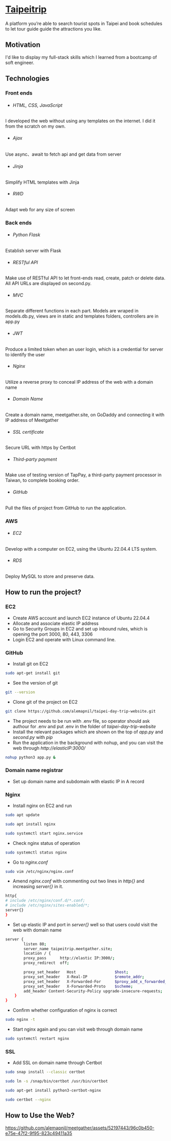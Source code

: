 # [Taipeitrip](https://taipeitrip.meetgather.site/)
A platform you’re able to search tourist spots in Taipei and book schedules to let tour guide guide the attractions you like.
## Motivation
I'd like to display my full-stack skills which I learned from a bootcamp of soft engineer. 
## Technologies 
### Front ends
* ###### HTML, CSS, JavaScript  
I developed the web without using any templates on the internet. I did it from the scratch on my own.
* ###### Ajax  
Use async、await to fetch api and get data from server
* ###### Jinja  
Simplify HTML templates with Jinja
* ###### RWD  
Adapt web for any size of screen
### Back ends
* ###### Python Flask
Establish server with Flask
* ###### RESTful API
Make use of RESTful API to let front-ends read, create, patch or delete data. All API URLs are displayed on second.py. 
* ###### MVC
Separate different functions in each part. Models are wraped in models.db.py, views are in static and templates folders, controllers are in app.py
* ###### JWT
Produce a limited token when an user login, which is a credential for server to identify the user 
* ###### Nginx
Utilize a reverse proxy to conceal IP address of the web with a domain name
* ###### Domain Name
Create a domain name, meetgather.site, on GoDaddy and connecting it with IP address of Meetgather
* ###### SSL certificate
Secure URL with https by Certbot
* ###### Third-party payment
Make use of testing version of TapPay, a third-party payment processor in Taiwan, to complete booking order.
* ###### GitHub
Pull the files of project from GitHub to run the application.
### AWS 
* ###### EC2
Develop with a computer on EC2, using the Ubuntu 22.04.4 LTS system.
* ###### RDS
Deploy MySQL to store and preserve data.
## How to run the project?
### EC2
* Create AWS account and launch EC2 instance of Ubuntu 22.04.4
* Allocate and associate elastic IP address
* Go to Security Groups in EC2 and set up inbound rules, which is opening the port 3000, 80, 443, 3306
* Login EC2 and operate with Linux command line.
### GitHub
* Install git on EC2
```bash
sudo apt-get install git
```
* See the version of git
```bash
git --version
```
* Clone git of the project on EC2
```bash
git clone https://github.com/alemapnil/taipei-day-trip-website.git
```
* The project needs to be run with .env file, so operator should ask authour for .env and put .env in the folder of _taipei-day-trip-website_
* Install the relevant packages which are shown on the top of _app.py_ and _second.py_ with _pip_ 
* Run the application in the background with nohup, and you can visit the web through _http://elasticIP:3000/_
```bash
nohup python3 app.py &
```
### Domain name registrar
* Set up domain name and subdomain with elastic IP in A record
### Nginx
* Install nginx on EC2 and run
```bash
sudo apt update 
```
```bash
sudo apt install nginx
```
```bash
sudo systemctl start nginx.service 
```
* Check nginx status of operation
```bash
sudo systemctl status nginx
```
* Go to _nginx.conf_
```bash
sudo vim /etc/nginx/nginx.conf 
```
* Amend _nginx.conf_ with commenting out two lines in _http{}_ and increasing _server{}_ in it.
```bash
http{
# include /etc/nginx/conf.d/*.conf;
# include /etc/nginx/sites-enabled/*; 
server{}
}
```
* Set up elastic IP and port in _server{}_ well so that users could visit the web with domain name
```bash
server {
        listen 80;
        server_name taipeitrip.meetgather.site;
        location / {
        proxy_pass      http://elastic IP:3000/;
        proxy_redirect  off;

        proxy_set_header   Host                 $host;
        proxy_set_header   X-Real-IP            $remote_addr;
        proxy_set_header   X-Forwarded-For      $proxy_add_x_forwarded_for;
        proxy_set_header   X-Forwarded-Proto    $scheme;
        add_header Content-Security-Policy upgrade-insecure-requests;
    }
}
```
* Confirm whether configuration of nginx is correct
```bash
sudo nginx -t
```
* Start nginx again and you can visit web through domain name
```bash
sudo systemctl restart nginx
```
### SSL
* Add SSL on domain name through Certbot
```bash
sudo snap install --classic certbot
```
```bash
sudo ln -s /snap/bin/certbot /usr/bin/certbot
```
```bash
sudo apt-get install python3-certbot-nginx
```
```bash
sudo certbot --nginx
```
## How to Use the Web?
https://github.com/alemapnil/meetgather/assets/52197443/96c0b450-e75e-47f2-9f95-823c49411a35

